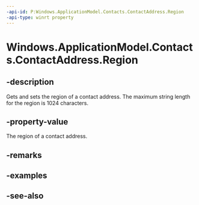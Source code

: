 ```yaml
---
-api-id: P:Windows.ApplicationModel.Contacts.ContactAddress.Region
-api-type: winrt property
---
```


<!-- Property syntax
public string Region { get;  set; }
-->

# Windows.ApplicationModel.Contacts.ContactAddress.Region

## -description
Gets and sets the region of a contact address. The maximum string length for the region is 1024 characters.

## -property-value
The region of a contact address.

## -remarks

## -examples

## -see-also

